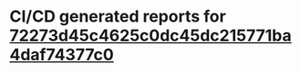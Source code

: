 # CI/CD generated reports for [72273d45c4625c0dc45dc215771ba4daf74377c0](https://github.com/hydephp/develop/commit/72273d45c4625c0dc45dc215771ba4daf74377c0)
